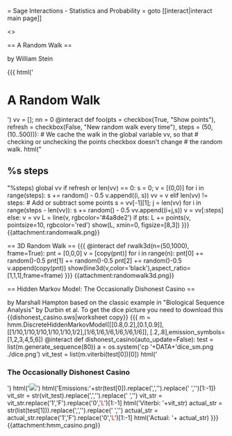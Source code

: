 = Sage Interactions - Statistics and Probability =
goto [[interact|interact main page]]


<<TableOfContents>>

== A Random Walk ==

by William Stein

{{{
html('<h1>A Random Walk</h1>')
vv = []; nn = 0
@interact
def foo(pts = checkbox(True, "Show points"), 
        refresh = checkbox(False, "New random walk every time"),
        steps = (50,(10..500))):
    # We cache the walk in the global variable vv, so that
    # checking or unchecking the points checkbox doesn't change
    # the random walk. 
    html("<h2>%s steps</h2>"%steps)
    global vv
    if refresh or len(vv) == 0:
        s = 0; v = [(0,0)]
        for i in range(steps): 
             s += random() - 0.5
             v.append((i, s)) 
        vv = v
    elif len(vv) != steps:
        # Add or subtract some points
        s = vv[-1][1]; j = len(vv)
        for i in range(steps - len(vv)):
            s += random() - 0.5
            vv.append((i+j,s))
        v = vv[:steps]
    else:
        v = vv
    L = line(v, rgbcolor='#4a8de2')
    if pts: L += points(v, pointsize=10, rgbcolor='red')
    show(L, xmin=0, figsize=[8,3])
}}}
{{attachment:randomwalk.png}}

== 3D Random Walk ==
{{{
@interact
def rwalk3d(n=(50,1000), frame=True):
    pnt = [0,0,0]
    v = [copy(pnt)]
    for i in range(n):
        pnt[0] += random()-0.5
        pnt[1] += random()-0.5
        pnt[2] += random()-0.5
        v.append(copy(pnt))
    show(line3d(v,color='black'),aspect_ratio=[1,1,1],frame=frame)
}}}
{{attachment:randomwalk3d.png}}


== Hidden Markov Model: The Occasionally Dishonest Casino ==

by Marshall Hampton
based on the classic example in "Biological Sequence Analysis" by Durbin et al.
To get the dice picture you need to download this {{dishonest_casino.sws|worksheet copy}}
{{{
m = hmm.DiscreteHiddenMarkovModel([[0.8,0.2],[0.1,0.9]], [[1/10,1/10,1/10,1/10,1/10,1/2],[1/6,1/6,1/6,1/6,1/6,1/6]], [.2,.8],emission_symbols=[1,2,3,4,5,6])
@interact
def dishonest_casino(auto_update=False):
    test = list(m.generate_sequence(80))
    a = os.system('cp '+DATA+'dice_sm.png ./dice.png')
    vit_test = list(m.viterbi(test[0])[0])
    html('<h3>The Occasionally Dishonest Casino</h3>')
    html('<img src="'+DATA+'dice_sm.png">')
    html('Emissions:'+str(test[0]).replace(',','').replace(' ','')[1:-1])
    vit_str = str(vit_test).replace(',','').replace(' ','')
    vit_str = vit_str.replace('1','F').replace('0','<font color="#FF0000">L</font>')[1:-1]
    html('Viterbi:  '+vit_str)
    actual_str = str(list(test[1])).replace(',','').replace(' ','')
    actual_str = actual_str.replace('1','F').replace('0','<font color="#FF0000">L</font>')[1:-1]
    html('Actual:   '+ actual_str)
}}} 
{{attachment:hmm_casino.png}}

